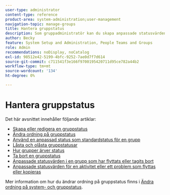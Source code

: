 ```yaml
---
user-type: administrator
content-type: reference
product-area: system-administration;user-management
navigation-topic: manage-groups
title: Hantera gruppstatus
description: Som gruppadministratör kan du skapa anpassade statusvärden för en grupp som du hanterar. Detta eliminerar behovet av dussintals företagsövergripande anpassade statusar och ger större självständighet i grupphierarkierna. Du kan också redigera en systemnivåstatus för en grupp som du hanterar om en Workfront-administratör har låst upp statusen.
author: Becky
feature: System Setup and Administration, People Teams and Groups
role: Admin
recommendations: noDisplay, noCatalog
exl-id: 98512e42-5199-4bfc-9252-7ae0d7f7d614
source-git-commit: c711541f3e166f9700195420711d95ce782a44b2
workflow-type: tm+mt
source-wordcount: '134'
ht-degree: 0%

---
```


# Hantera gruppstatus

Det här avsnittet innehåller följande artiklar:

* [Skapa eller redigera en gruppstatus](../../../administration-and-setup/manage-groups/manage-group-statuses/create-or-edit-a-group-status.md)
* [Ändra ordning på gruppstatus](../../../administration-and-setup/manage-groups/manage-group-statuses/reorder-group-statuses-from-groups-area.md)
* [Använd en anpassad status som standardstatus för en grupp](../../../administration-and-setup/manage-groups/manage-group-statuses/use-custom-statuses-as-default-statuses-group.md)
* [Låsta och olåsta gruppstatusar](../../../administration-and-setup/manage-groups/manage-group-statuses/lock-or-unlock-a-custom-group-status.md)
* [Hur grupper ärver status](../../../administration-and-setup/manage-groups/manage-group-statuses/how-groups-inherit-statuses.md)
* [Ta bort en gruppstatus](../../../administration-and-setup/manage-groups/manage-group-statuses/delete-a-group-status.md)
* [Anpassade statusvärden i en grupp som har flyttats eller tagits bort](../../../administration-and-setup/manage-groups/manage-group-statuses/custom-statuses-in-group-moved-or-deleted.md)
* [Anpassade statusvärden för en aktivitet eller ett problem som flyttas eller kopieras](../../../administration-and-setup/manage-groups/manage-group-statuses/custom-statuses-on-a-task-or-issue-that-is-moved-or-copied.md)

Mer information om hur du ändrar ordning på gruppstatus finns i [Ändra ordning på system- och gruppstatus](../../../administration-and-setup/customize-workfront/creating-custom-status-and-priority-labels/reorder-system-statuses.md).

